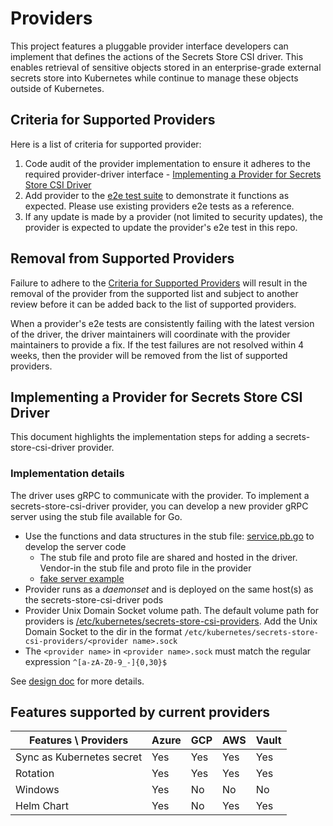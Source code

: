 # Providers

<!-- toc -->

This project features a pluggable provider interface developers can implement that defines the actions of the Secrets Store CSI driver. This enables retrieval of sensitive objects stored in an enterprise-grade external secrets store into Kubernetes while continue to manage these objects outside of Kubernetes.

## Criteria for Supported Providers

Here is a list of criteria for supported provider:

1. Code audit of the provider implementation to ensure it adheres to the required provider-driver interface - [Implementing a Provider for Secrets Store CSI Driver](#implementing-a-provider-for-secrets-store-csi-driver)
2. Add provider to the [e2e test suite](https://github.com/kubernetes-sigs/secrets-store-csi-driver/tree/main/test/bats) to demonstrate it functions as expected. Please use existing providers e2e tests as a reference.
3. If any update is made by a provider (not limited to security updates), the provider is expected to update the provider's e2e test in this repo.

## Removal from Supported Providers

Failure to adhere to the [Criteria for Supported Providers](#criteria-for-supported-providers) will result in the removal of the provider from the supported list and subject to another review before it can be added back to the list of supported providers.

When a provider's e2e tests are consistently failing with the latest version of the driver, the driver maintainers will coordinate with the provider maintainers to provide a fix. If the test failures are not resolved within 4 weeks, then the provider will be removed from the list of supported providers.

## Implementing a Provider for Secrets Store CSI Driver

This document highlights the implementation steps for adding a secrets-store-csi-driver provider.

### Implementation details

The driver uses gRPC to communicate with the provider. To implement a secrets-store-csi-driver provider, you can develop a new provider gRPC server using the stub file available for Go.

- Use the functions and data structures in the stub file: [service.pb.go](https://github.com/kubernetes-sigs/secrets-store-csi-driver/blob/main/provider/v1alpha1/service.pb.go) to develop the server code
  - The stub file and proto file are shared and hosted in the driver. Vendor-in the stub file and proto file in the provider
  - [fake server example](https://github.com/kubernetes-sigs/secrets-store-csi-driver/blob/main/provider/fake/fake_server.go)
- Provider runs as a *daemonset* and is deployed on the same host(s) as the secrets-store-csi-driver pods
- Provider Unix Domain Socket volume path. The default volume path for providers is [/etc/kubernetes/secrets-store-csi-providers](https://github.com/kubernetes-sigs/secrets-store-csi-driver/blob/v0.0.14/deploy/secrets-store-csi-driver.yaml#L88-L89). Add the Unix Domain Socket to the dir in the format `/etc/kubernetes/secrets-store-csi-providers/<provider name>.sock`
- The `<provider name>` in `<provider name>.sock` must match the regular expression `^[a-zA-Z0-9_-]{0,30}$`

See [design doc](https://docs.google.com/document/d/10-RHUJGM0oMN88AZNxjOmGz0NsWAvOYrWUEV-FbLWyw/edit?usp=sharing) for more details.

## Features supported by current providers

| Features \ Providers      | Azure | GCP | AWS | Vault |
| ------------------------- | ----- | --- | --- | ----- |
| Sync as Kubernetes secret | Yes   | Yes | Yes | Yes   |
| Rotation                  | Yes   | Yes | Yes | Yes   |
| Windows                   | Yes   | No  | No  | No    |
| Helm Chart                | Yes   | No  | Yes  | Yes   |
